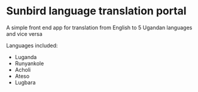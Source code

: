 # Sunbird language translation portal

A simple front end app for translation from English to 5 Ugandan languages and vice versa

Languages included: 
- Luganda
- Runyankole
- Acholi
- Ateso
- Lugbara
